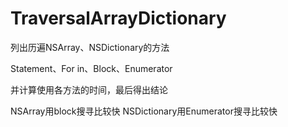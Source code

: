 # TraversalArrayDictionary

列出历遍NSArray、NSDictionary的方法

Statement、For in、Block、Enumerator

并计算使用各方法的时间，最后得出结论

NSArray用block搜寻比较快
NSDictionary用Enumerator搜寻比较快